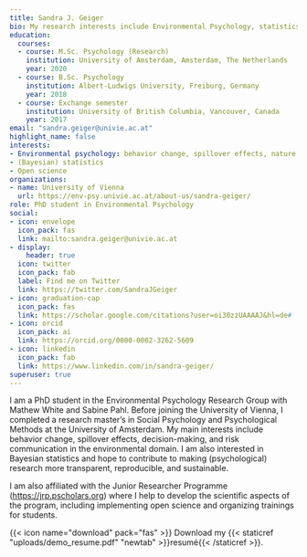 ```yaml
---
title: Sandra J. Geiger
bio: My research interests include Environmental Psychology, statistics, and Open science.
education:
  courses:
  - course: M.Sc. Psychology (Research)
    institution: University of Amsterdam, Amsterdam, The Netherlands
    year: 2020
  - course: B.Sc. Psychology 
    institution: Albert-Ludwigs University, Freiburg, Germany
    year: 2018
  - course: Exchange semester
    institution: University of British Columbia, Vancouver, Canada
    year: 2017
email: "sandra.geiger@univie.ac.at"
highlight_name: false
interests:
- Environmental psychology: behavior change, spillover effects, nature connectedness, risk communication
- (Bayesian) statistics
- Open science
organizations:
- name: University of Vienna
  url: https://env-psy.univie.ac.at/about-us/sandra-geiger/
role: PhD student in Environmental Psychology
social:
- icon: envelope
  icon_pack: fas
  link: mailto:sandra.geiger@univie.ac.at 
- display:
    header: true
  icon: twitter
  icon_pack: fab
  label: Find me on Twitter
  link: https://twitter.com/SandraJGeiger
- icon: graduation-cap
  icon_pack: fas
  link: https://scholar.google.com/citations?user=oi30zzUAAAAJ&hl=de#
- icon: orcid
  icon_pack: ai
  link: https://orcid.org/0000-0002-3262-5609 
- icon: linkedin
  icon_pack: fab
  link: https://www.linkedin.com/in/sandra-geiger/
superuser: true
---
```


I am a PhD student in the Environmental Psychology Research Group with Mathew White and Sabine Pahl. Before joining the University of Vienna, I completed a research master’s in Social Psychology and Psychological Methods at the University of Amsterdam. My main interests include behavior change, spillover effects, decision-making, and risk communication in the environmental domain. I am also interested in Bayesian statistics and hope to contribute to making (psychological) research more transparent, reproducible, and sustainable. 

I am also affiliated with the Junior Researcher Programme (https://jrp.pscholars.org) where I help to develop the scientific aspects of the program, including implementing open science and organizing trainings for students.

{{< icon name="download" pack="fas" >}} Download my {{< staticref "uploads/demo_resume.pdf" "newtab" >}}resumé{{< /staticref >}}.

